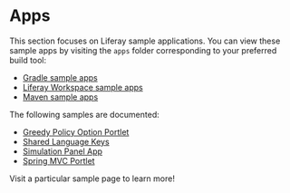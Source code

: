 # Apps [](id=apps)

This section focuses on Liferay sample applications. You can view these sample
apps by visiting the `apps` folder corresponding to your preferred build tool:

- [Gradle sample apps](https://github.com/liferay/liferay-blade-samples/tree/7.0/gradle/apps)
- [Liferay Workspace sample apps](https://github.com/liferay/liferay-blade-samples/tree/7.0/liferay-workspace/apps)
- [Maven sample apps](https://github.com/liferay/liferay-blade-samples/tree/7.0/maven/apps)

The following samples are documented:

- [Greedy Policy Option Portlet](greedy-policy-option-portlet)
- [Shared Language Keys](shared-language-keys)
- [Simulation Panel App](simulation-panel-app)
- [Spring MVC Portlet](spring-mvc-portlet)

Visit a particular sample page to learn more!

